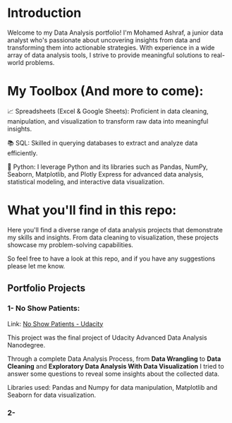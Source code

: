 # Introduction

Welcome to my Data Analysis portfolio! I'm Mohamed Ashraf, a junior data analyst who's passionate about uncovering insights from data and transforming them into actionable strategies. With experience in a wide array of data analysis tools, I strive to provide meaningful solutions to real-world problems.

# My Toolbox (And more to come): 

📈 Spreadsheets (Excel & Google Sheets): Proficient in data cleaning, manipulation, and visualization to transform raw data into meaningful insights.

📚 SQL: Skilled in querying databases to extract and analyze data efficiently.

🐍 Python: I leverage Python and its libraries such as Pandas, NumPy, Seaborn, Matplotlib, and Plotly Express for advanced data analysis, statistical modeling, and interactive data visualization.

# What you'll find in this repo: 

Here you'll find a diverse range of data analysis projects that demonstrate my skills and insights. From data cleaning to visualization, these projects showcase my problem-solving capabilities.

So feel free to have a look at this repo, and if you have any suggestions please let me know. 

## Portfolio Projects

###  1- No Show Patients: 
Link: [No Show Patients - Udacity](https://github.com/mo7amedashraf98/Udacity-investigate-a-dataset-no-show-patients/blob/main/Investigate_a_dataset_No%20Show%20Appointments%201%20.ipynb)

This project was the final project of Udacity Advanced Data Analysis Nanodegree. 

Through a complete Data Analysis Process, from **Data Wrangling** to **Data Cleaning** and **Exploratory Data Analysis With Data Visualization** I tried to answer some questions to reveal some insights about the collected data. 

Libraries used: Pandas and Numpy for data manipulation, Matplotlib and Seaborn for data visualization. 

### 2- 
